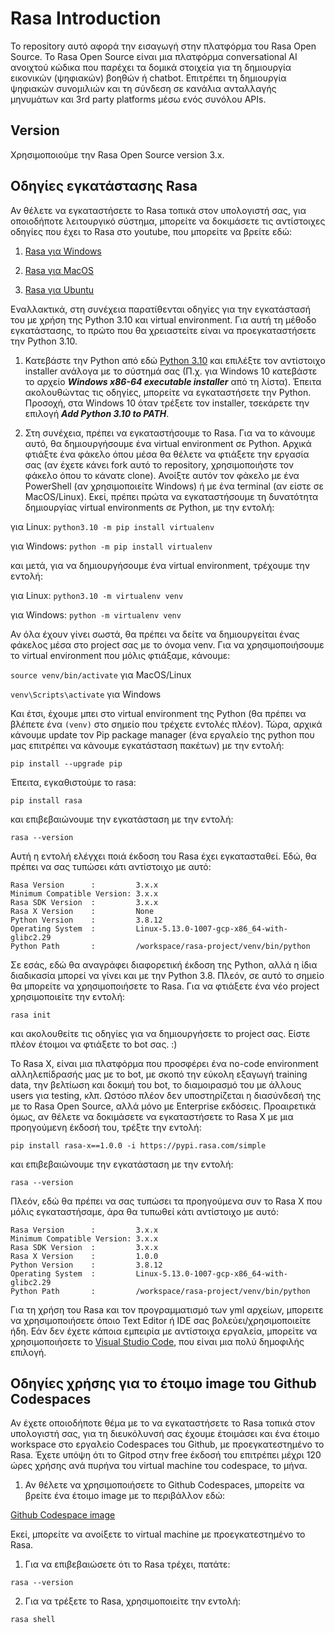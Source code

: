 # Rasa Introduction
Το repository αυτό αφορά την εισαγωγή στην πλατφόρμα του Rasa Open Source. Το Rasa Open Source είναι μια πλατφόρμα conversational AI ανοιχτού κώδικα που παρέχει τα δομικά στοιχεία για τη δημιουργία εικονικών (ψηφιακών) βοηθών ή chatbot. Επιτρέπει τη δημιουργία ψηφιακών συνομιλιών και τη σύνδεση σε κανάλια ανταλλαγής μηνυμάτων και 3rd party platforms μέσω ενός συνόλου APIs.

## Version
Χρησιμοποιούμε την Rasa Open Source version 3.x.

## Οδηγίες εγκατάστασης Rasa
Αν θέλετε να εγκαταστήσετε το Rasa τοπικά στον υπολογιστή σας, για οποιοδήποτε λειτουργικό σύστημα, μπορείτε να δοκιμάσετε τις αντίστοιχες οδηγίες που έχει το Rasa στο youtube, που μπορείτε να βρείτε εδώ:

1. [Rasa για Windows](https://www.youtube.com/watch?v=GlR60CvTh8A)

2. [Rasa για MacOS](https://www.youtube.com/watch?v=fqzsE70Rvr0)

3. [Rasa για Ubuntu](https://www.youtube.com/watch?v=tXiYJM2vGJk)

Εναλλακτικά, στη συνέχεια παρατίθενται οδηγίες για την εγκατάστασή του με χρήση της Python 3.10 και virtual environment. Για αυτή τη μέθοδο εγκατάστασης, το πρώτο που θα χρειαστείτε είναι να προεγκαταστήσετε την Python 3.10.

1. Κατεβάστε την Python από εδώ [Python 3.10](https://www.python.org/downloads/release/python-31014/) και επιλέξτε τον αντίστοιχο installer ανάλογα με το σύστημά σας (Π.χ. για Windows 10 κατεβάστε το αρχείο ***Windows x86-64 executable installer*** από τη λίστα). Έπειτα ακολουθώντας τις οδηγίες, μπορείτε να εγκαταστήσετε την Python. Προσοχή, στα Windows 10 όταν τρέξετε τον installer, τσεκάρετε την επιλογή ***Add Python 3.10 to PATH***.

2. Στη συνέχεια, πρέπει να εγκαταστήσουμε τo Rasa. Για να το κάνουμε αυτό, θα δημιουργήσουμε ένα virtual environment σε Python. Αρχικά φτιάξτε ένα φάκελο όπου μέσα θα θέλετε να φτιάξετε την εργασία σας (αν έχετε κάνει fork αυτό το repository, χρησιμοποιήστε τον φάκελο όπου το κάνατε clone). Ανοίξτε αυτόν τον φάκελο με ένα PowerShell (αν χρησιμοποιείτε Windows) ή με ένα terminal (αν είστε σε MacOS/Linux). Εκεί, πρέπει πρώτα να εγκαταστήσουμε τη δυνατότητα δημιουργίας virtual environments σε Python, με την εντολή:

για Linux:
``python3.10 -m pip install virtualenv``

για Windows:
``python -m pip install virtualenv``

και μετά, για να δημιουργήσουμε ένα virtual environment, τρέχουμε την εντολή:

για Linux:
``python3.10 -m virtualenv venv``

για Windows:
``python -m virtualenv venv``

Αν όλα έχουν γίνει σωστά, θα πρέπει να δείτε να δημιουργείται ένας φάκελος μέσα στο project σας με το όνομα venv. Για να χρησιμοποιήσουμε το virtual environment που μόλις φτιάξαμε, κάνουμε:

``source venv/bin/activate`` για MacOS/Linux

``venv\Scripts\activate`` για Windows

Και έτσι, έχουμε μπει στο virtual environment της Python (θα πρέπει να βλέπετε ένα ``(venv)`` στο σημείο που τρέχετε εντολές πλέον). Τώρα, αρχικά κάνουμε update τον Pip package manager (ένα εργαλείο της python που μας επιτρέπει να κάνουμε εγκατάσταση πακέτων) με την εντολή:

``pip install --upgrade pip``

Έπειτα, εγκαθιστούμε το rasa:

``pip install rasa``

και επιβεβαιώνουμε την εγκατάσταση με την εντολή:

``rasa --version``

Αυτή η εντολή ελέγχει ποιά έκδοση του Rasa έχει εγκατασταθεί. Εδώ, θα πρέπει να σας τυπώσει κάτι αντίστοιχο με αυτό:
```
Rasa Version      :         3.x.x
Minimum Compatible Version: 3.x.x
Rasa SDK Version  :         3.x.x
Rasa X Version    :         None
Python Version    :         3.8.12
Operating System  :         Linux-5.13.0-1007-gcp-x86_64-with-glibc2.29
Python Path       :         /workspace/rasa-project/venv/bin/python
```

Σε εσάς, εδώ θα αναγράφει διαφορετική έκδοση της Python, αλλά η ίδια διαδικασία μπορεί να γίνει και με την Python 3.8. Πλεόν, σε αυτό το σημείο θα μπορείτε να χρησιμοποιήσετε το Rasa. Για να φτιάξετε ένα νέο project χρησιμοποιείτε την εντολή:

``rasa init``

και ακολουθείτε τις οδηγίες για να δημιουργήσετε το project σας. Είστε πλέον έτοιμοι να φτιάξετε το bot σας. :)

Το Rasa X, είναι μια πλατφόρμα που προσφέρει ένα no-code environment αλληλεπίδρασής μας με το bot, με σκοπό την εύκολη εξαγωγή training data, την βελτίωση και δοκιμή του bot, το διαμοιρασμό του με άλλους users για testing, κλπ. Ωστόσο πλέον δεν υποστηρίζεται η διασύνδεσή της με το Rasa Open Source, αλλά μόνο με Enterprise εκδόσεις. Προαιρετικά όμως, αν θέλετε να δοκιμάσετε να εγκαταστήσετε το Rasa X με μια προηγούμενη έκδοσή του, τρέξτε την εντολή:

``pip install rasa-x==1.0.0 -i https://pypi.rasa.com/simple``

και επιβεβαιώνουμε την εγκατάσταση με την εντολή:

``rasa --version``

Πλεόν, εδώ θα πρέπει να σας τυπώσει τα προηγούμενα συν το Rasa X που μόλις εγκαταστήσαμε, άρα θα τυπωθεί κάτι αντίστοιχο με αυτό:

```
Rasa Version      :         3.x.x
Minimum Compatible Version: 3.x.x
Rasa SDK Version  :         3.x.x
Rasa X Version    :         1.0.0
Python Version    :         3.8.12
Operating System  :         Linux-5.13.0-1007-gcp-x86_64-with-glibc2.29
Python Path       :         /workspace/rasa-project/venv/bin/python
```

Για τη χρήση του Rasa και τον προγραμματισμό των yml αρχείων, μπορειτε να χρησιμοποιήσετε όποιο Text Editor ή IDE σας βολεύει/χρησιμοποιείτε ήδη. Εάν δεν έχετε κάποια εμπειρία με αντίστοιχα εργαλεία, μπορείτε να χρησιμοποιήσετε το [Visual Studio Code](https://code.visualstudio.com/), που είναι μια πολύ δημοφιλής επιλογή.

## Οδηγίες χρήσης για το έτοιμο image του Github Codespaces
Αν έχετε οποιοδήποτε θέμα με το να εγκαταστήσετε το Rasa τοπικά στον υπολογιστή σας, για τη διευκόλυνσή σας έχουμε έτοιμάσει και ένα έτοιμο workspace στο εργαλείο Codespaces του Github, με προεγκατεστημένο το Rasa. Έχετε υπόψη ότι το Gitpod στην free έκδοσή του επιτρέπει μέχρι 120 ώρες χρήσης ανά πυρήνα του virtual machine του codespace, το μήνα.

1. Αν θέλετε να χρησιμοποιήσετε το Github Codespaces, μπορείτε να βρείτε ένα έτοιμο image με το περιβάλλον εδώ:

[Github Codespace image](https://github.com/ParisZX/rasa-codespaces)

Εκεί, μπορείτε να ανοίξετε το virtual machine με προεγκατεστημένο το Rasa.

1. Για να επιβεβαιώσετε ότι το Rasa τρέχει, πατάτε:

``rasa --version``

2. Για να τρέξετε το Rasa, χρησιμοποιείτε την εντολή:

``rasa shell``

